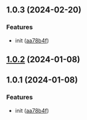 ## 1.0.3 (2024-02-20)


### Features

* init ([aa78b4f](https://github.com/PengBoUESTC/vue-version-check/commit/aa78b4f6a597850979191c968fc8a3c7a6539934))



## [1.0.2](https://github.com/PengBoUESTC/vue-version-check/compare/v1.0.1...v1.0.2) (2024-01-08)



## 1.0.1 (2024-01-08)


### Features

* init ([aa78b4f](https://github.com/PengBoUESTC/vue-version-check/commit/aa78b4f6a597850979191c968fc8a3c7a6539934))



